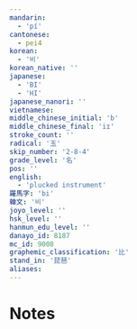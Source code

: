 ```yaml
---
mandarin:
  - 'pí'
cantonese:
  - pei4
korean:
  - '비'
korean_native: ''
japanese:
  - 'BI'
  - 'HI'
japanese_nanori: ''
vietnamese:
middle_chinese_initial: 'b'
middle_chinese_final: 'iɪ'
stroke_count: ''
radical: '玉'
skip_number: '2-8-4'
grade_level: '名'
pos: ''
english:
  - 'plucked instrument'
羅馬字: 'bi'
韓文: '비'
joyo_level: ''
hsk_level: ''
hanmun_edu_level: ''
danayo_id: 8187
mc_id: 9008
graphemic_classification: '比'
stand_in: '琵琶'
aliases:
---
```


# Notes
